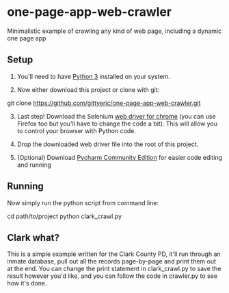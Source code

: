 # one-page-app-web-crawler
Minimalistic example of crawling any kind of web page, including a dynamic one page app

## Setup

1. You'll need to have [Python 3](https://www.python.org/downloads/) installed on your system.

2. Now either download this project or clone with git:

  git clone https://github.com/gittyeric/one-page-app-web-crawler.git
  
3. Last step!  Download the Selenium [web driver for chrome](https://sites.google.com/a/chromium.org/chromedriver/downloads) (you can use Firefox too but you'll have to change the code a bit).  This will allow you to control your browser with Python code.

4. Drop the downloaded web driver file into the root of this project.

5. (Optional) Download [Pycharm Community Edition](https://www.jetbrains.com/pycharm/download) for easier code editing and running

## Running

Now simply run the python script from command line:

  cd path/to/project
  python clark_crawl.py
  
## Clark what?

This is a simple example written for the Clark County PD, it'll run through an inmate database, pull out all the records page-by-page and print them out at the end.  You can change the print statement in clark_crawl.py to save the result however you'd like, and you can follow the code in crawler.py to see how it's done.
